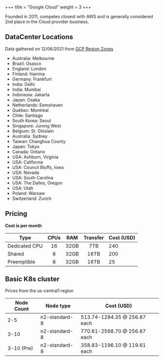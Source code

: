 +++
title = "Google Cloud"
weight = 3
+++

Founded in 2011, competes closest with AWS and is generally considered 2nd place in the Cloud provider business.

## DataCenter Locations

Data gathered on 12/06/2021 from [GCP Region Zones](https://cloud.google.com/compute/docs/regions-zones)

- Australia: Melbourne
- Brazil: Osasco
- England: London
- Finland: Hamina
- Germany: Frankfurt
- India: Delhi
- India: Mumbai
- Indonesia: Jakarta
- Japan: Osaka
- Netherlands: Eemshaven
- Québec: Montréal
- Chile: Santiago
- South Korea: Seoul
- Singapore: Jurong West
- Belgium: St. Ghislain
- Australia: Sydney
- Taiwan: Changhua County
- Japan: Tokyo
- Canada: Ontario
- USA: Ashburn, Virginia
- USA: California
- USA: Council Bluffs, Iowa
- USA: Nevada
- USA: South Carolina
- USA: The Dalles, Oregon
- USA: Utah
- Poland: Warsaw
- Switzerland: Zurich

## Pricing

**Cost is per month**

| Type          | CPUs | RAM  | Transfer | Cost (USD) |
|---------------|:----:|:----:|:--------:|------------|
| Dedicated CPU | 16   | 32GB | 7TB      | 240        |
| Shared        | 8    | 32GB | 16TB     | 200        |
| Preemptible   | 8    | 32GB | 16TB     | 25         |

## Basic K8s cluster

Prices from the us-central1 region

| Node Count | Node type     | Cost (USD)                   |
|------------|---------------|------------------------------|
| 2-5        | n2-standard-8 | 513.74-1284.35 @ 256.87 each |
| 3-10       | n2-standard-8 | 770.61-2568.70 @ 256.87 each |
| 3-10 (Pre) | n2-standard-8 | 358.83-1196.10 @ 119.61 each |
